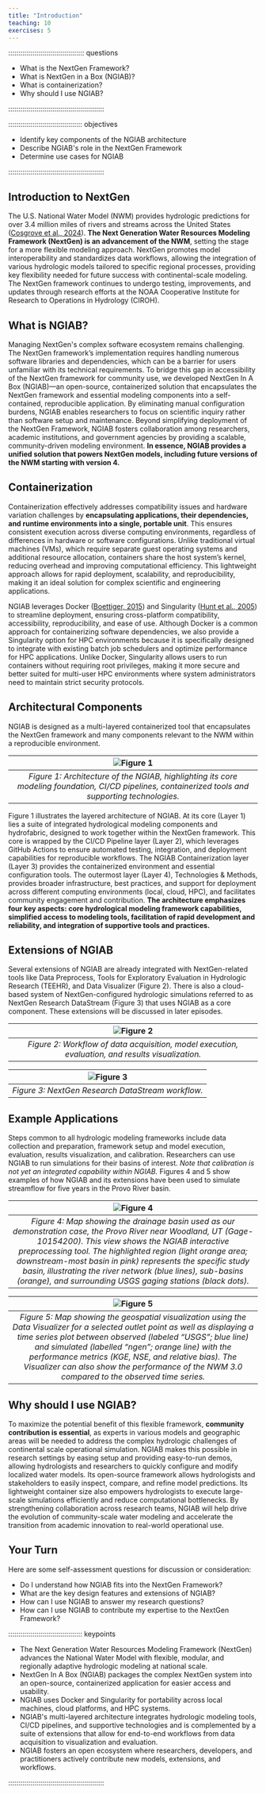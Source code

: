 ```yaml
---
title: "Introduction"
teaching: 10
exercises: 5
---
```


:::::::::::::::::::::::::::::::::::::: questions 

- What is the NextGen Framework?
- What is NextGen in a Box (NGIAB)?
- What is containerization?
- Why should I use NGIAB?

::::::::::::::::::::::::::::::::::::::::::::::::

::::::::::::::::::::::::::::::::::::: objectives

- Identify key components of the NGIAB architecture
- Describe NGIAB's role in the NextGen Framework
- Determine use cases for NGIAB

::::::::::::::::::::::::::::::::::::::::::::::::

## Introduction to NextGen

The U.S. National Water Model (NWM) provides hydrologic predictions for over 3.4 million miles of rivers and streams across the United States ([Cosgrove et al., 2024](https://doi.org/10.1111/1752-1688.13184)). **The Next Generation Water Resources Modeling Framework (NextGen) is an advancement of the NWM**, setting the stage for a more flexible modeling approach. NextGen promotes model interoperability and standardizes data workflows, allowing the integration of various hydrologic models tailored to specific regional processes, providing key flexibility needed for future success with continental-scale modeling. The NextGen framework continues to undergo testing, improvements, and updates through research efforts at the NOAA Cooperative Institute for Research to Operations in Hydrology (CIROH). 

## What is NGIAB?

Managing NextGen's complex software ecosystem remains challenging. The NextGen framework’s implementation requires handling numerous software libraries and dependencies, which can be a barrier for users unfamiliar with its technical requirements. To bridge this gap in accessibility of the NextGen framework for community use, we developed NextGen In A Box (NGIAB)—an open-source, containerized solution that encapsulates the NextGen framework and essential modeling components into a self-contained, reproducible application. By eliminating manual configuration burdens, NGIAB enables researchers to focus on scientific inquiry rather than software setup and maintenance. Beyond simplifying deployment of the NextGen Framework, NGIAB fosters collaboration among researchers, academic institutions, and government agencies by providing a scalable, community-driven modeling environment. **In essence, NGIAB provides a unified solution that powers NextGen models, including future versions of the NWM starting with version 4.**

## Containerization

Containerization effectively addresses compatibility issues and hardware variation challenges by **encapsulating applications, their dependencies, and runtime environments into a single, portable unit**. This ensures consistent execution across diverse computing environments, regardless of differences in hardware or software configurations. Unlike traditional virtual machines (VMs), which require separate guest operating systems and additional resource allocation, containers share the host system’s kernel, reducing overhead and improving computational efficiency. This lightweight approach allows for rapid deployment, scalability, and reproducibility, making it an ideal solution for complex scientific and engineering applications. 

NGIAB leverages Docker ([Boettiger, 2015](https://doi.org/10.1145/2723872.2723882)) and Singularity ([Hunt et al., 2005](https://www.researchgate.net/publication/236160050_An_Overview_of_the_Singularity_Project)) to streamline deployment, ensuring cross-platform compatibility, accessibility, reproducibility, and ease of use. Although Docker is a common approach for containerizing software dependencies, we also provide a Singularity option for HPC environments because it is specifically designed to integrate with existing batch job schedulers and optimize performance for HPC applications. Unlike Docker, Singularity allows users to run containers without requiring root privileges, making it more secure and better suited for multi-user HPC environments where system administrators need to maintain strict security protocols.

## Architectural Components

NGIAB is designed as a multi-layered containerized tool that encapsulates the NextGen framework and many components relevant to the NWM within a reproducible environment. 

| ![Figure 1](images/fig1-1.png) |
| :--: |
| *Figure 1: Architecture of the NGIAB, highlighting its core modeling foundation, CI/CD pipelines, containerized tools and supporting technologies.* |

Figure 1 illustrates the layered architecture of NGIAB. At its core (Layer 1) lies a suite of integrated hydrological modeling components and hydrofabric, designed to work together within the NextGen framework. This core is wrapped by the CI/CD Pipeline layer (Layer 2), which leverages GitHub Actions to ensure automated testing, integration, and deployment capabilities for reproducible workflows. The NGIAB Containerization layer (Layer 3) provides the containerized environment and essential configuration tools. The outermost layer (Layer 4), Technologies & Methods, provides broader infrastructure, best practices, and support for deployment across different computing environments (local, cloud, HPC), and facilitates community engagement and contribution. **The architecture emphasizes four key aspects: core hydrological modeling framework capabilities, simplified access to modeling tools, facilitation of rapid development and reliability, and integration of supportive tools and practices.** 

## Extensions of NGIAB

Several extensions of NGIAB are already integrated with NextGen-related tools like Data Preprocess, Tools for Exploratory Evaluation in Hydrologic Research (TEEHR), and Data Visualizer (Figure 2). There is also a cloud-based system of NextGen-configured hydrologic simulations referred to as NextGen Research DataStream (Figure 3) that uses NGIAB as a core component. These extensions will be discussed in later episodes.

| ![Figure 2](images/fig1-2.png) |
| :--: |
| *Figure 2: Workflow of data acquisition, model execution, evaluation, and results visualization.* |

| ![Figure 3](images/fig1-3.png) |
| :--: |
| *Figure 3: NextGen Research DataStream workflow.* |

## Example Applications

Steps common to all hydrologic modeling frameworks include data collection and preparation, framework setup and model execution, evaluation, results visualization, and calibration. Researchers can use NGIAB to run simulations for their basins of interest. *Note that calibration is not yet an integrated capability within NGIAB.* Figures 4 and 5 show examples of how NGIAB and its extensions have been used to simulate streamflow for five years in the Provo River basin.

| ![Figure 4](images/fig1-4.png) |
| :--: |
| *Figure 4: Map showing the drainage basin used as our demonstration case, the Provo River near Woodland, UT (Gage-10154200). This view shows the NGIAB interactive preprocessing tool. The highlighted region (light orange area; downstream-most basin in pink) represents the specific study basin, illustrating the river network (blue lines), sub-basins (orange), and surrounding USGS gaging stations (black dots).* |

| ![Figure 5](images/fig1-5.png) |
| :--: |
| *Figure 5: Map showing the geospatial visualization using the Data Visualizer for a selected outlet point as well as displaying a time series plot between observed (labeled “USGS”; blue line) and simulated (labelled “ngen”; orange line) with the performance metrics (KGE, NSE, and relative bias). The Visualizer can also show the performance of the NWM 3.0 compared to the observed time series.* |

## Why should I use NGIAB?

To maximize the potential benefit of this flexible framework, **community contribution is essential**, as experts in various models and geographic areas will be needed to address the complex hydrologic challenges of continental scale operational simulation. NGIAB makes this possible in research settings by easing setup and providing easy-to-run demos, allowing hydrologists and researchers to quickly configure and modify localized water models. Its open-source framework allows hydrologists and stakeholders to easily inspect, compare, and refine model predictions. Its lightweight container size also empowers hydrologists to execute large-scale simulations efficiently and reduce computational bottlenecks. By strengthening collaboration across research teams, NGIAB will help drive the evolution of community-scale water modeling and accelerate the transition from academic innovation to real-world operational use.

## Your Turn

Here are some self-assessment questions for discussion or consideration:

- Do I understand how NGIAB fits into the NextGen Framework?
- What are the key design features and extensions of NGIAB?
- How can I use NGIAB to answer my research questions?
- How can I use NGIAB to contribute my expertise to the NextGen Framework?
  
::::::::::::::::::::::::::::::::::::: keypoints 

- The Next Generation Water Resources Modeling Framework (NextGen) advances the National Water Model with flexible, modular, and regionally adaptive hydrologic modeling at national scale.
- NextGen In A Box (NGIAB) packages the complex NextGen system into an open-source, containerized application for easier access and usability.
- NGIAB uses Docker and Singularity for portability across local machines, cloud platforms, and HPC systems.
- NGIAB's multi-layered architecture integrates hydrologic modeling tools, CI/CD pipelines, and supportive technologies and is complemented by a suite of extensions that allow for end-to-end workflows from data acquisition to visualization and evaluation.
- NGIAB fosters an open ecosystem where researchers, developers, and practitioners actively contribute new models, extensions, and workflows.

::::::::::::::::::::::::::::::::::::::::::::::::

[r-markdown]: https://rmarkdown.rstudio.com/
